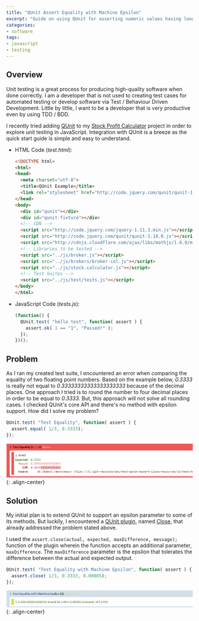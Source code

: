 ```yaml
---
title: "QUnit Assert Equality with Machine Epsilon"
excerpt: "Guide on using QUnit for asserting numeric values having long precision in JavaScript."
categories:
- software
tags:
- javascript
- testing
---
```


## Overview

Unit testing is a great process for producing high-quality software when done correctly. I am a developer that is not used to creating test cases for automated testing or develop software via Test / Behaviour Driven Development. Little by little, I want to be a developer that is very productive even by using TDD / BDD.

I recently tried adding [QUnit][qunit] to my [Stock Profit Calculator][stock-calc] project in order to explore unit testing in JavaScript. Integration with QUnit is a breeze as the quick start guide is simple and easy to understand.

- HTML Code (*test.html*):

  ```html
  <!DOCTYPE html>
  <html>
  <head>
    <meta charset="utf-8">
    <title>QUnit Example</title>
    <link rel="stylesheet" href="http://code.jquery.com/qunit/qunit-1.18.0.css">
  </head>
  <body>
    <div id="qunit"></div>
    <div id="qunit-fixture"></div>
    <!-- CDN -->
    <script src="http://code.jquery.com/jquery-1.11.3.min.js"></script>
    <script src="http://code.jquery.com/qunit/qunit-1.18.0.js"></script>
    <script src="http://cdnjs.cloudflare.com/ajax/libs/mathjs/1.6.0/math.min.js"></script>
    <!-- Libraries to be tested -->
    <script src="../js/broker.js"></script>
    <script src="../js/brokers/broker-col.js"></script>
    <script src="../js/stock.calculator.js"></script>
    <!-- Test Suites -->
    <script src="../js/test/tests.js"></script>
  </body>
  </html>
  ```

- JavaScript Code (*tests.js*):

  ```javascript
  (function() {
    QUnit.test( "hello test", function( assert ) {
      assert.ok( 1 == "1", "Passed!" );
    });
  })();
  ```

## Problem

As I ran my created test suite, I encountered an error when comparing the equality of two floating point numbers. Based on the example below, *0.3333* is really not equal to *0.33333333333333333333* because of the decimal places. One approach I tried is to round the number to four decimal places in order to be equal to *0.3333*. But, this approach will not solve all rounding cases. I checked QUnit's core API and there's no method with epsilon support. How did I solve my problem?

```javascript
QUnit.test( "Test Equality", function( assert ) {
  assert.equal( 1/3, 0.3333);
});
```

![image-center](/assets/img/blog/qunit-assert-epsilon/qunit-assert-problem-1.png "QUnit Assert Problem #1"){: .align-center}

## Solution

My initial plan is to extend QUnit to support an epsilon parameter to some of its methods. But luckily, I encountered a [QUnit plugin][qunit-plugins], named [Close][qunit-assert-close], that already addressed the problem stated above.

I used the `assert.close(actual, expected, maxDifference, message);` function of the plugin wherein the function accepts an additional parameter, `maxDifference`. The `maxDifference` parameter is the epsilon that tolerates the difference between the actual and expected output.

```javascript
QUnit.test( "Test Equality with Machine Epsilon", function( assert ) {
  assert.close( 1/3, 0.3333, 0.00005);
});
```

![image-center](/assets/img/blog/qunit-assert-epsilon/qunit-assert-solution-1.png "QUnit Assert Solution #1"){: .align-center}

[qunit]: https://qunitjs.com/
[qunit-plugins]: https://qunitjs.com/plugins/
[qunit-assert-close]: https://github.com/JamesMGreene/qunit-assert-close
[stock-calc]: /project/stock-profit-calculator/

